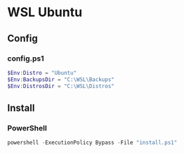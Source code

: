 # WSL Ubuntu

## Config

### config.ps1

```powershell
$Env:Distro = "Ubuntu"
$Env:BackupsDir = "C:\WSL\Backups"
$Env:DistrosDir = "C:\WSL\Distros"
```

## Install

### PowerShell

```powershell
powershell -ExecutionPolicy Bypass -File "install.ps1"
```
